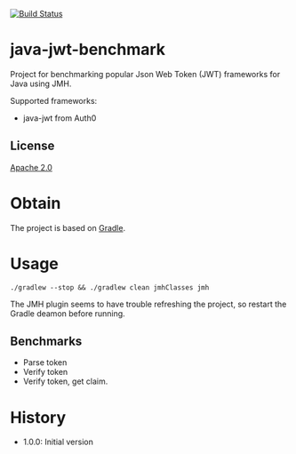 [![Build Status](https://travis-ci.org/skjolber/java-jwt-benchmark.svg?branch=master)](https://travis-ci.org/skjolber/java-jwt-benchmark)

# java-jwt-benchmark
Project for benchmarking popular Json Web Token (JWT) frameworks for Java using JMH.

Supported frameworks: 
  * java-jwt from Auth0

## License
[Apache 2.0]

# Obtain
The project is based on [Gradle].

# Usage
```
./gradlew --stop && ./gradlew clean jmhClasses jmh
```

The JMH plugin seems to have trouble refreshing the project, so restart the Gradle deamon before running.
## Benchmarks

  * Parse token
  * Verify token
  * Verify token, get claim.

# History

 - 1.0.0: Initial version

[Apache 2.0]:          	http://www.apache.org/licenses/LICENSE-2.0.html
[issue-tracker]:       	https://github.com/skjolber/java-jwt-benchmark/issues
[Gradle]:               https://gradle.org/
